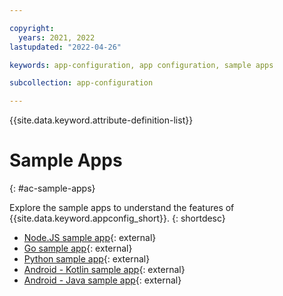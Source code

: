 ```yaml
---

copyright:
  years: 2021, 2022
lastupdated: "2022-04-26"

keywords: app-configuration, app configuration, sample apps

subcollection: app-configuration

---
```


{{site.data.keyword.attribute-definition-list}}

# Sample Apps
{: #ac-sample-apps}

Explore the sample apps to understand the features of {{site.data.keyword.appconfig_short}}.
{: shortdesc}

- [Node.JS sample app](https://github.com/IBM/appconfiguration-samples/tree/master/nodejs){: external}
- [Go sample app](https://github.com/IBM/appconfiguration-samples/tree/master/golang){: external}
- [Python sample app](https://github.com/IBM/appconfiguration-samples/tree/master/python){: external}
- [Android - Kotlin sample app](https://github.com/IBM/appconfiguration-samples/tree/master/android-kotlin){: external}
- [Android - Java sample app](https://github.com/IBM/appconfiguration-samples/tree/master/android-java){: external}

